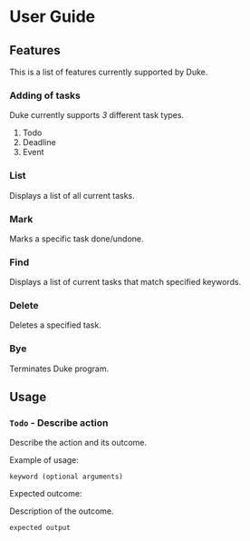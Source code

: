 # User Guide

## Features

This is a list of features currently supported by Duke.

### Adding of tasks

Duke currently supports _3_ different task types.

1. Todo
2. Deadline
3. Event

### List

Displays a list of all current tasks.

### Mark

Marks a specific task done/undone.

### Find

Displays a list of current tasks that match specified keywords.

### Delete

Deletes a specified task.

### Bye

Terminates Duke program.

## Usage

### `Todo` - Describe action

Describe the action and its outcome.

Example of usage:

`keyword (optional arguments)`

Expected outcome:

Description of the outcome.

```
expected output
```
